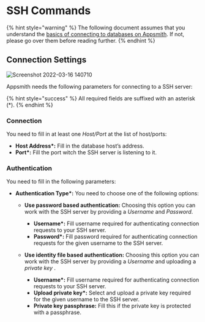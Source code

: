 # SSH Commands

{% hint style="warning" %}
The following document assumes that you understand the [basics of connecting to databases on Appsmith](../core-concepts/connecting-to-data-sources/connecting-to-databases/). If not, please go over them before reading further.
{% endhint %}

## Connection Settings
![Screenshot 2022-03-16 140710](https://user-images.githubusercontent.com/5852362/158571589-b2e2aaac-736b-480c-9ce6-4e4e5c14ab23.png)

Appsmith needs the following parameters for connecting to a SSH server:

{% hint style="success" %}
All required fields are suffixed with an asterisk \(\*\).
{% endhint %}

### **Connection**

You need to fill in at least one _Host/Port_ at the list of host/ports:

* **Host Address\*:** Fill in the database host’s address.
* **Port\*:**  Fill the port witch the SSH server is listening to it.

### **Authentication**

You need to fill in the following parameters:

* **Authentication Type\*:** You need to choose one of the following options:
  * **Use password based authentication:** Choosing this option you can work with the SSH server by providing a _Username_ and _Password_.
    * **Username\*:** Fill username required for authenticating connection requests to your SSH server.
    * **Password\*:** Fill password required for authenticating connection requests for the given username to the SSH server.
    
  * **Use identity file based authentication:** Choosing this option you can work with the SSH server by providing a _Username_ and uploading a _private key_ .
    * **Username\*:** Fill username required for authenticating connection requests to your SSH server.
    * **Upload private key\*:** Select and upload a private key required for the given username to the SSH server.
    * **Private key passphrase\:** Fill this if the private key is protected with a passphrase.
